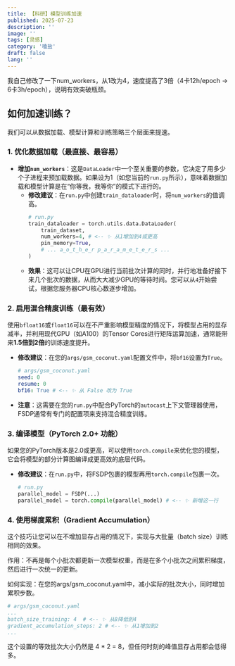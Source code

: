 ```yaml
---
title: 【科研】模型训练加速
published: 2025-07-23
description: ''
image: ''
tags: [灵感]
category: '嗑盐'
draft: false 
lang: ''
---
```


我自己修改了一下num_workers，从1改为4，速度提高了3倍（4卡12h/epoch -> 6卡3h/epoch），说明有效突破瓶颈。
## 如何加速训练？

我们可以从数据加载、模型计算和训练策略三个层面来提速。

### 1. 优化数据加载（最直接、最容易）

  * **增加`num_workers`**：这是`DataLoader`中一个至关重要的参数，它决定了用多少个子进程来预加载数据。如果设为1（如您当前的`run.py`所示），意味着数据加载和模型计算是在“你等我，我等你”的模式下进行的。
      * **修改建议**：在`run.py`中创建`train_dataloader`时，将`num_workers`的值调高。
        ```python
        # run.py
        train_dataloader = torch.utils.data.DataLoader(
            train_dataset, 
            num_workers=4, # <-- ✨ 从1增加到4或更高
            pin_memory=True,
            # ... a_o_t_h_e_r p_a_r_a_m_e_t_e_r_s ...
        )
        ```
      * **效果**：这可以让CPU在GPU进行当前批次计算的同时，并行地准备好接下来几个批次的数据，从而大大减少GPU的等待时间。您可以从`4`开始尝试，根据您服务器CPU核心数逐步增加。

### 2. 启用混合精度训练（最有效）

使用`bfloat16`或`float16`可以在不严重影响模型精度的情况下，将模型占用的显存减半，并利用现代GPU（如A100）的Tensor Cores进行矩阵运算加速，通常能带来**1.5倍到2倍**的训练速度提升。

  * **修改建议**：在您的`args/gsm_coconut.yaml`配置文件中，将`bf16`设置为`True`。
    ```yaml
    # args/gsm_coconut.yaml
    seed: 0
    resume: 0
    bf16: True # <-- ✨ 从 False 改为 True
    ```
  * **注意**：这需要在您的`run.py`中配合PyTorch的`autocast`上下文管理器使用，FSDP通常有专门的配置项来支持混合精度训练。

### 3. 编译模型（PyTorch 2.0+ 功能）

如果您的PyTorch版本是2.0或更高，可以使用`torch.compile`来优化您的模型，它会将模型的部分计算图编译成更高效的底层代码。

* **修改建议**：在`run.py`中，将FSDP包裹的模型再用`torch.compile`包裹一次。
  ```python
  # run.py
  parallel_model = FSDP(...)
  parallel_model = torch.compile(parallel_model) # <-- ✨ 新增这一行
  ```

### 4. 使用梯度累积（Gradient Accumulation）
这个技巧让您可以在不增加显存占用的情况下，实现与大批量（batch size）训练相同的效果。

作用：不再是每个小批次都更新一次模型权重，而是在多个小批次之间累积梯度，然后进行一次统一的更新。

如何实现：在您的args/gsm_coconut.yaml中，减小实际的批次大小，同时增加累积步数。

```yaml
# args/gsm_coconut.yaml
...
batch_size_training: 4  # <-- ✨ 从8降低到4
gradient_accumulation_steps: 2 # <-- ✨ 从1增加到2
...
```
这个设置的等效批次大小仍然是 4 * 2 = 8，但任何时刻的峰值显存占用都会低得多。

